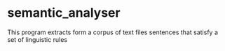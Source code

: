 # semantic_analyser
This program extracts form a corpus of text files sentences that satisfy a set of linguistic rules
